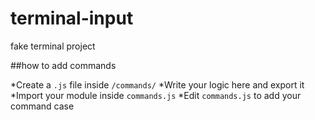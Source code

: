 # terminal-input
fake terminal project

##how to add commands

*Create a `.js` file inside `/commands/`
*Write your logic here and export it
*Import your module inside `commands.js`
*Edit `commands.js` to add your command case
